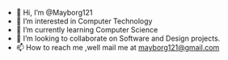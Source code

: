 - 👋 Hi, I’m @Mayborg121
- 👀 I’m interested in Computer Technology
- 🌱 I’m currently learning Computer Science
- 💞️ I’m looking to collaborate on Software and Design projects.
- 📫 How to reach me ,well mail me at mayborg121@gmail.com

<!---
Mayborg121/Mayborg121 is a ✨ special ✨ repository because its `README.md` (this file) appears on your GitHub profile.
You can click the Preview link to take a look at your changes.
--->
